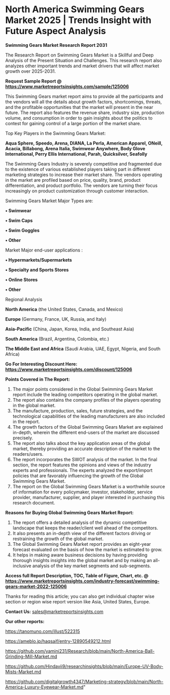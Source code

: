 # North America Swimming Gears Market 2025 | Trends Insight with Future Aspect Analysis

<strong>Swimming Gears Market Research Report 2031</strong>

The Research Report on Swimming Gears Market is a Skillful and Deep Analysis of the Present Situation and Challenges. This research report also analyzes other important trends and market drivers that will affect market growth over 2025-2031.

<strong>Request Sample Report @ <a href=https://www.marketreportsinsights.com/sample/125006>https://www.marketreportsinsights.com/sample/125006</a></strong>

This Swimming Gears market report aims to provide all the participants and the vendors will all the details about growth factors, shortcomings, threats, and the profitable opportunities that the market will present in the near future. The report also features the revenue share, industry size, production volume, and consumption in order to gain insights about the politics to contest for gaining control of a large portion of the market share.

Top Key Players in the Swimming Gears Market:

<strong>Aqua Sphere, Speedo, Arena, DIANA, La Perla, American Apparel, ONeill, Acacia, Billabong, Arena Italia, Swimwear Anywhere, Body Glove International, Perry Ellis International, Parah, Quicksilver, Seafolly</strong>

The Swimming Gears Industry is severely competitive and fragmented due to the existence of various established players taking part in different marketing strategies to increase their market share. The vendors operating in the market are profiled based on price, quality, brand, product differentiation, and product portfolio. The vendors are turning their focus increasingly on product customization through customer interaction.

Swimming Gears Market Major Types are:

<strong>• Swimwear

• Swim Caps

• Swim Goggles

• Other</strong>

Market Major end-user applications :

<strong>• Hypermarkets/Supermarkets

• Specialty and Sports Stores

• Online Stores

• Other</strong>

Regional Analysis

</u><strong><b>North America</b></strong> (the United States, Canada, and Mexico)

<strong><b>Europe </b></strong>(Germany, France, UK, Russia, and Italy)

<strong><b>Asia-Pacific</b></strong> (China, Japan, Korea, India, and Southeast Asia)

<strong><b>South America</b></strong> (Brazil, Argentina, Colombia, etc.)

<strong><b>The Middle East and Africa</b></strong> (Saudi Arabia, UAE, Egypt, Nigeria, and South Africa)

<strong>Go For Interesting Discount Here: <a href=https://www.marketreportsinsights.com/discount/125006>https://www.marketreportsinsights.com/discount/125006</a></strong>

<strong>Points Covered in The Report:</strong>
<ol>
  <li>The major points considered in the Global Swimming Gears Market report include the leading competitors operating in the global market.</li>
  <li>The report also contains the company profiles of the players operating in the global market.</li>
  <li>The manufacture, production, sales, future strategies, and the technological capabilities of the leading manufacturers are also included in the report.</li>
  <li>The growth factors of the Global Swimming Gears Market are explained in-depth, wherein the different end-users of the market are discussed precisely.</li>
  <li>The report also talks about the key application areas of the global market, thereby providing an accurate description of the market to the readers/users.</li>
  <li>The report incorporates the SWOT analysis of the market. In the final section, the report features the opinions and views of the industry experts and professionals. The experts analyzed the export/import policies that are favorably influencing the growth of the Global Swimming Gears Market.</li>
  <li>The report on the Global Swimming Gears Market is a worthwhile source of information for every policymaker, investor, stakeholder, service provider, manufacturer, supplier, and player interested in purchasing this research document.</li>
</ol>
<strong>Reasons for Buying Global Swimming Gears Market Report:</strong>

<ol>
  <li>The report offers a detailed analysis of the dynamic competitive landscape that keeps the reader/client well ahead of the competitors.</li>
  <li>It also presents an in-depth view of the different factors driving or restraining the growth of the global market.</li>
  <li>The Global Swimming Gears Market report provides an eight-year forecast evaluated on the basis of how the market is estimated to grow.</li>
  <li>It helps in making aware business decisions by having providing thorough insights insights into the global market and by making an all-inclusive analysis of the key market segments and sub-segments.</li>
</ol>
<strong>Access full Report Description, TOC, Table of Figure, Chart, etc. @ <a href=https://www.marketreportsinsights.com/industry-forecast/swimming-gears-market-2022-125006>https://www.marketreportsinsights.com/industry-forecast/swimming-gears-market-2022-125006</a></strong>


Thanks for reading this article; you can also get individual chapter wise section or region wise report version like Asia, United States, Europe.

<strong>Contact Us:</strong>
sales@marketreportsinsights.com

<strong>Our other reports:</strong>

<a href=https://tanomuno.com/illust/522315>https://tanomuno.com/illust/522315</a>

<a href=https://ameblo.jp/haqsaif/entry-12890549212.html>https://ameblo.jp/haqsaif/entry-12890549212.html</a>

<a href=https://github.com/yamini231/Research/blob/main/North-America-Ball-Grinding-Mill-Market.md>https://github.com/yamini231/Research/blob/main/North-America-Ball-Grinding-Mill-Market.md</a>

<a href=https://github.com/Hindavii9/researchinsights/blob/main/Europe-UV-Body-Mists-Market.md>https://github.com/Hindavii9/researchinsights/blob/main/Europe-UV-Body-Mists-Market.md</a>

<a href=https://github.com/digitalgrowth4347/Marketing-strategy/blob/main/North-America-Luxury-Eyewear-Market.md>https://github.com/digitalgrowth4347/Marketing-strategy/blob/main/North-America-Luxury-Eyewear-Market.md</a>"
